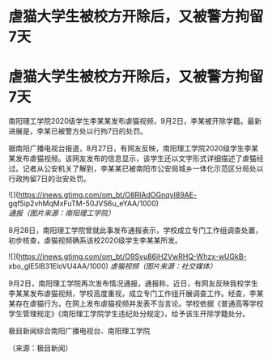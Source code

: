 # 虐猫大学生被校方开除后，又被警方拘留7天

# 虐猫大学生被校方开除后，又被警方拘留7天

南阳理工学院2020级学生李某某发布虐猫视频，9月2日，李某被开除学籍。最新进展是，李某已被警方处以行拘7日的处罚。

据南阳广播电视台报道，8月27日，有网友反映，南阳理工学院2020级学生李某某发布虐猫视频。该网友发布的信息显示，该学生还以文字形式详细描述了虐猫经过。记者从公安机关了解到，李某某已被南阳市公安局城乡一体化示范区分局处以行政拘留7日的治安处罚。

![](https://inews.gtimg.com/om_bt/O8RIAdOGnqyI89AE-
gqf5ip2vhMqMxFuTM-50JVS6u_eYAA/1000) _通报（图片来源：南阳理工学院）_

8月28日，南阳理工学院曾就此事发布通报表示，学校成立专门工作组调查处置，初步核查，虐猫视频确系该校2020级学生李某某所发。

![](https://inews.gtimg.com/om_bt/O9Svu86iH2VwRHQ-Whzx-wUGkB-
xbo_glE5lB31EloVU4AA/1000) _虐猫视频（图片来源：社交媒体）_

9月2日，南阳理工学院再次发布情况通报，通报称，近日，有网友反映我校学生李某某发布虐猫视频，学校高度重视，成立专门工作组开展调查工作。经查，李某某存在虐猫行为，在网上发布虐猫视频并发表不当言论。学校依据《普通高等学校学生管理规定》《南阳理工学院学生违纪处分规定》，给予该生开除学籍处分。

极目新闻综合南阳广播电视台、南阳理工学院

（来源：极目新闻）

